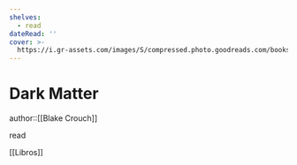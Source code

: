 ```yaml
---
shelves:
  - read
dateRead: ''
cover: >-
  https://i.gr-assets.com/images/S/compressed.photo.goodreads.com/books/1542996308l/42937515._SY475_.jpg
---
```

# Dark Matter

author::[[Blake Crouch]]


read

[[Libros]]